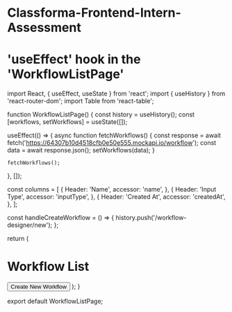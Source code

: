 # Classforma-Frontend-Intern-Assessment
# 'useEffect'  hook in the 'WorkflowListPage'
import React, { useEffect, useState } from 'react';
import { useHistory } from 'react-router-dom';
import Table from 'react-table';

function WorkflowListPage() {
  const history = useHistory();
  const [workflows, setWorkflows] = useState([]);

  useEffect(() => {
    async function fetchWorkflows() {
      const response = await fetch('https://64307b10d4518cfb0e50e555.mockapi.io/workflow');
      const data = await response.json();
      setWorkflows(data);
    }

    fetchWorkflows();
  }, []);

  const columns = [
    {
      Header: 'Name',
      accessor: 'name',
    },
    {
      Header: 'Input Type',
      accessor: 'inputType',
    },
    {
      Header: 'Created At',
      accessor: 'createdAt',
    },
  ];

  const handleCreateWorkflow = () => {
    history.push('/workflow-designer/new');
  };

  return (
    <div>
      <h1>Workflow List</h1>
      <button onClick={handleCreateWorkflow}>Create New Workflow</button>
      <Table columns={columns} data={workflows} />
    </div>
  );
}

export default WorkflowListPage;
